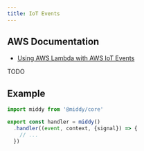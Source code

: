 ```yaml
---
title: IoT Events
---
```


## AWS Documentation
- [Using AWS Lambda with AWS IoT Events](https://docs.aws.amazon.com/lambda/latest/dg/services-iotevents.html)

TODO

## Example
```javascript
import middy from '@middy/core'

export const handler = middy()
  .handler((event, context, {signal}) => {
    // ...
  })
```
